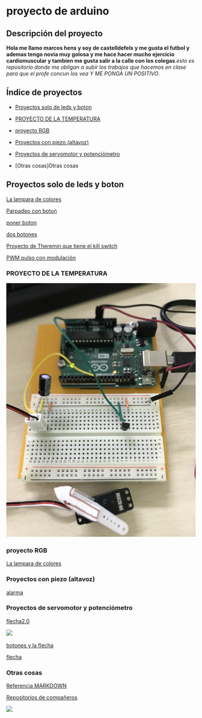 # proyecto de arduino

## Descripción del proyecto

<b>Hola me llamo marcos hens y soy de castelldefels y me gusta el futbol y ademas tengo novia muy golosa y me hace hacer mucho ejercicio cardiomuscular y tambien me gusta salir a la calle con los colegas</b>.<I>esto es repositorio donde me obligan a subir los trabajos que hacemos en clase para que el profe concun los vea Y ME PONGA UN POSITIVO</I>.

## Índice de proyectos

* [Proyectos solo de leds y boton](#proyectos-solo-de-leds-y-boton)

* [PROYECTO DE LA TEMPERATURA](https://github.com/marcoshens/arduinoo/blob/main/README.md#proyecto-de-la-temperatura)


* [proyecto RGB](https://github.com/marcoshens/arduinoo/blob/main/README.md#proyecto-rgb)


* [Proyectos con piezo (altavoz)](https://github.com/marcoshens/arduinoo/blob/main/README.md#proyectos-con-piezo-altavoz)


* [Proyectos de servomotor y potenciómetro](https://github.com/marcoshens/arduinoo/blob/main/README.md#proyectos-de-servomotor-y-potenci%C3%B3metro)

 
* [Otras cosas]Otras cosas

## Proyectos solo de leds y boton 

[La lampara de colores](https://github.com/marcoshens/arduinoo/blob/main/L_MPARA_DE_VARIOS_COLORES_ARDUINO.ino)

[Parpadeo con boton](https://github.com/marcoshens/arduinoo/blob/main/PWM1_arduino.ino)

[poner boton](https://github.com/marcoshens/arduinoo/main/snippet_killswitch.cpp)

[dos botones](https://github.com/marcoshens/arduinoo/blob/main/dos_botones.ino)

[Proyecto de Theremin que tiene el kill switch](https://github.com/marcoshens/arduinoo/blob/main/theremin.ino)

[PWM pulso con modulación](https://github.com/marcoshens/arduinoo/blob/main/PWM1_arduino.ino)

### PROYECTO DE LA TEMPERATURA

![](https://github.com/marcoshens/arduinoo/blob/main/IMG_6494.JPG)


### proyecto RGB

[La lampara de colores](https://github.com/marcoshens/arduinoo/blob/main/L_MPARA_DE_VARIOS_COLORES_ARDUINO.ino)

### Proyectos con piezo (altavoz)


[alarma](https://github.com/marcoshens/arduinoo/blob/main/theremin.ino)

### Proyectos de servomotor y potenciómetro

[flecha2.0](https://github.com/marcoshens/arduinoo/blob/main/felcha2.0.ino)

![](https://github.com/marcoshens/arduinoo/blob/main/IMG_6420.JPG)


[botones y la flecha](https://github.com/marcoshens/arduinoo/blob/main/botones_flecha.ino)

[flecha](https://github.com/marcoshens/arduinoo/blob/main/felcha1.ino)


### Otras cosas

[Referencia MARKDOWN](https://guides.github.com/pdfs/markdown-cheatsheet-online.pdf)

[Repositorios de compañeros](https://github.com/d-prieto/arduinoCourse#repositorios-de-alumnos)

![](https://github.com/marcoshens/arduinoo/blob/main/IMG_6420.JPG)



